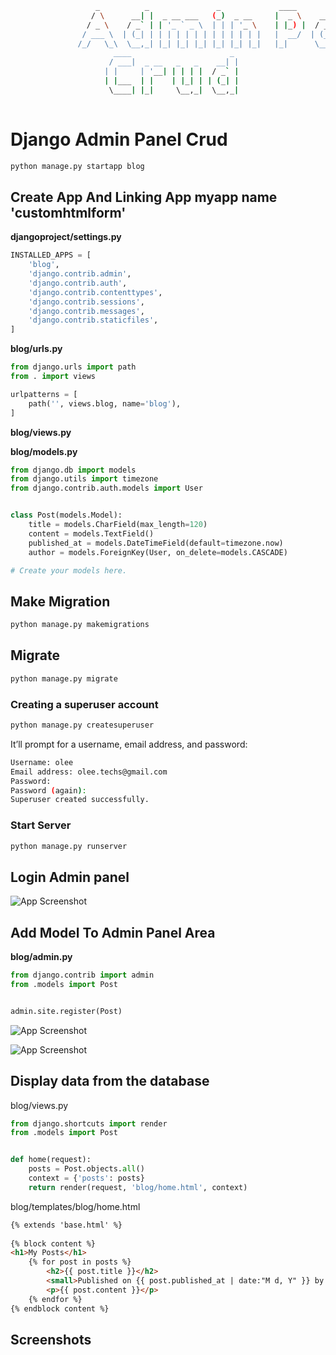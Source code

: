 ```bash
                   _          _               _             ____                           _   
                  / \      __| |  _ __ ___   (_)  _ __     |  _ \    __ _   _ __     ___  | |  
                 / _ \    / _` | | '_ ` _ \  | | | '_ \    | |_) |  / _` | | '_ \   / _ \ | |  
                / ___ \  | (_| | | | | | | | | | | | | |   |  __/  | (_| | | | | | |  __/ | |  
               /_/   \_\  \__,_| |_| |_| |_| |_| |_| |_|   |_|      \__,_| |_| |_|  \___| |_|  
                       ____                      _ 
                      / ___|  _ __   _   _    __| |
                     | |     | '__| | | | |  / _` |
                     | |___  | |    | |_| | | (_| |
                      \____| |_|     \__,_|  \__,_|
                                                   
``` 
# Django Admin Panel Crud
```bash
python manage.py startapp blog
```

## Create App And Linking App myapp name 'customhtmlform'

**djangoproject/settings.py**
```python
INSTALLED_APPS = [
    'blog',
    'django.contrib.admin',
    'django.contrib.auth',
    'django.contrib.contenttypes',
    'django.contrib.sessions',
    'django.contrib.messages',
    'django.contrib.staticfiles',
]
```

**blog/urls.py**
```python
from django.urls import path
from . import views

urlpatterns = [
    path('', views.blog, name='blog'),
]
```
**blog/views.py**

**blog/models.py**
```python
from django.db import models
from django.utils import timezone
from django.contrib.auth.models import User


class Post(models.Model):
    title = models.CharField(max_length=120)
    content = models.TextField()
    published_at = models.DateTimeField(default=timezone.now)
    author = models.ForeignKey(User, on_delete=models.CASCADE)

# Create your models here.

```


## Make Migration
```bash
python manage.py makemigrations
```
## Migrate
```bash
python manage.py migrate
```
### Creating a superuser account
```bash
python manage.py createsuperuser
```

It’ll prompt for a username, email address, and password:

```bash
Username: olee          
Email address: olee.techs@gmail.com
Password: 
Password (again): 
Superuser created successfully.
```
### Start Server
```bash
python manage.py runserver
```
## Login Admin panel

![App Screenshot](https://www.pythontutorial.net/wp-content/uploads/2022/11/django-admin-page-admin-panel.png) 

## Add Model To Admin Panel Area
**blog/admin.py**
```python
from django.contrib import admin
from .models import Post


admin.site.register(Post)
```


![App Screenshot](https://www.pythontutorial.net/wp-content/uploads/2022/11/django-admin-page-blog.png)  

![App Screenshot](https://www.pythontutorial.net/wp-content/uploads/2022/11/django-admin-page-create-a-post.png)  

## Display data from the database
blog/views.py
```python
from django.shortcuts import render
from .models import Post


def home(request):
    posts = Post.objects.all()
    context = {'posts': posts}
    return render(request, 'blog/home.html', context)


```

blog/templates/blog/home.html
```html
{% extends 'base.html' %}
	
{% block content %}
<h1>My Posts</h1>
	{% for post in posts %}
		<h2>{{ post.title }}</h2>
		<small>Published on {{ post.published_at | date:"M d, Y" }} by {{ post.author | title}}</small>
		<p>{{ post.content }}</p>
	{% endfor %}
{% endblock content %}
```
## Screenshots

    





